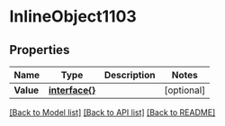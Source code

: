 # InlineObject1103

## Properties

Name | Type | Description | Notes
------------ | ------------- | ------------- | -------------
**Value** | [**interface{}**](.md) |  | [optional] 

[[Back to Model list]](../README.md#documentation-for-models) [[Back to API list]](../README.md#documentation-for-api-endpoints) [[Back to README]](../README.md)


